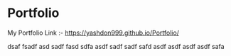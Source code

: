 # Portfolio
My Portfolio Link :-
https://yashdon999.github.io/Portfolio/


dsaf
fsadf
asd
sadf
fasd
sdfa
asdf
sadf
sadf
safd
asdf
asdf
asdf
asdf
safa
